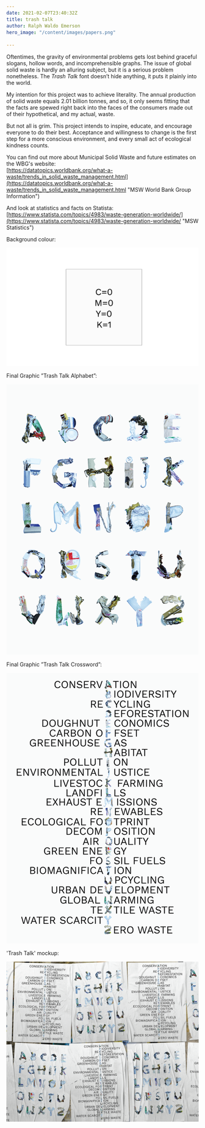 ```yaml
---
date: 2021-02-07T23:40:32Z
title: trash talk
author: Ralph Waldo Emerson
hero_image: "/content/images/papers.png"

---
```

Oftentimes, the gravity of environmental problems gets lost behind graceful slogans, hollow words, and incomprehensible graphs. The issue of global solid waste is hardly an alluring subject, but it is a serious problem nonetheless. The _Trash Talk_ font doesn’t hide anything, it puts it plainly into the world.

My intention for this project was to achieve literality. The annual production of solid waste equals 2.01 billion tonnes, and so, it only seems fitting that the facts are spewed right back into the faces of the consumers made out of their hypothetical, and my actual, waste.

But not all is grim. This project intends to inspire, educate, and encourage everyone to do their best. Acceptance and willingness to change is the first step for a more conscious environment, and every small act of ecological kindness counts.

You can find out more about Municipal Solid Waste and future estimates on the WBG's website:  
[https://datatopics.worldbank.org/what-a-waste/trends_in_solid_waste_management.html](https://datatopics.worldbank.org/what-a-waste/trends_in_solid_waste_management.html "MSW World Bank Group Information")

And look at statistics and facts on Statista:  
[https://www.statista.com/topics/4983/waste-generation-worldwide/](https://www.statista.com/topics/4983/waste-generation-worldwide/ "MSW Statistics")

Background colour:

![](/content/images/font-3.png)

Final Graphic ”Trash Talk Alphabet”:

![Trash Talk Alphabet](/content/images/trashtalk_alphabet.png "Trash Talk Alphabet")

Final Graphic ”Trash Talk Crossword”:

![Trash Talk Crossword](/content/images/trashtalk_crossword_1.png "Trash Talk Crossword")

'Trash Talk' mockup:

![](/content/images/436.png)